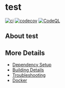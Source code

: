 # test

[![ci](https://github.com/wilbyang/test/actions/workflows/ci.yml/badge.svg)](https://github.com/wilbyang/test/actions/workflows/ci.yml)
[![codecov](https://codecov.io/gh/wilbyang/test/branch/main/graph/badge.svg)](https://codecov.io/gh/wilbyang/test)
[![CodeQL](https://github.com/wilbyang/test/actions/workflows/codeql-analysis.yml/badge.svg)](https://github.com/wilbyang/test/actions/workflows/codeql-analysis.yml)

## About test



## More Details

 * [Dependency Setup](README_dependencies.md)
 * [Building Details](README_building.md)
 * [Troubleshooting](README_troubleshooting.md)
 * [Docker](README_docker.md)
